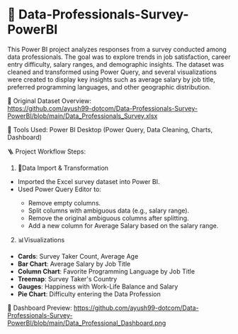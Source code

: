 # 📌 Data-Professionals-Survey-PowerBI

This Power BI project analyzes responses from a survey conducted among data professionals. The goal was to explore trends in job satisfaction, career entry difficulty, salary ranges, and demographic insights.
The dataset was cleaned and transformed using Power Query, and several visualizations were created to display key insights such as average salary by job title, preferred programming languages, and other geographic distribution.

 📁 Original Dataset Overview:   
  https://github.com/ayush99-dotcom/Data-Professionals-Survey-PowerBI/blob/main/Data_Professionals_Survey.xlsx

 🧰 Tools Used: Power BI Desktop (Power Query, Data Cleaning, Charts, Dashboard)

🪜 Project Workflow Steps:

 1. 🧹Data Import & Transformation
 <ul>
 <li>Imported the Excel survey dataset into Power BI.</li>
 <li>Used Power Query Editor to:</li><ul>
 <li>Remove empty columns.</li>
 <li>Split columns with ambiguous data (e.g., salary range).</li>
 <li>Remove the original ambiguous columns after splitting.</li>
 <li>Add a new column for Average Salary based on the salary range.</li></ul>
 </ul>

 2. 📊Visualizations
 - **Cards**: Survey Taker Count, Average Age
 - **Bar Chart**: Average Salary by Job Title
 - **Column Chart**: Favorite Programming Language by Job Title
 - **Treemap**: Survey Taker's Country
 - **Gauges**: Happiness with Work-Life Balance and Salary
 - **Pie Chart**: Difficulty entering the Data Profession

📸 Dashboard Preview:
https://github.com/ayush99-dotcom/Data-Professionals-Survey-PowerBI/blob/main/Data_Professional_Dashboard.png





